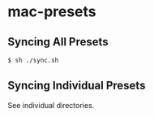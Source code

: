 # mac-presets

## Syncing All Presets

```sh
$ sh ./sync.sh
```

## Syncing Individual Presets

See individual directories.
